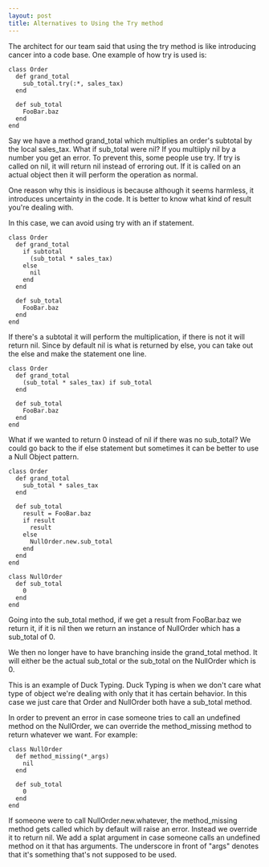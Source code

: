```yaml
---
layout: post
title: Alternatives to Using the Try method
---
```


The architect for our team said that using the try method is like introducing cancer into a code base.
One example of how try is used is:

```
class Order
  def grand_total
    sub_total.try(:*, sales_tax)
  end

  def sub_total
    FooBar.baz
  end
end
```

Say we have a method grand_total which multiplies an order's subtotal by the local sales_tax.
What if sub_total were nil?  If you multiiply nil by a number you get an error.  To prevent this, some people use try.  If try is called on nil, it will return nil instead of erroring out.  If it is called on an actual object then it will perform the operation as normal.

One reason why this is insidious is because although it seems harmless, it introduces uncertainty in the code.  It is better to know what kind of result you're dealing with.

In this case, we can avoid using try with an if statement.

```
class Order
  def grand_total
    if subtotal
      (sub_total * sales_tax)
    else
      nil
    end
  end

  def sub_total
    FooBar.baz
  end
end
```

If there's a subtotal it will perform the multiplication, if there is not it will return nil.  Since by default nil is what is returned by else, you can take out the else and make the statement one line.

```
class Order
  def grand_total
    (sub_total * sales_tax) if sub_total
  end

  def sub_total
    FooBar.baz
  end
end
```

What if we wanted to return 0 instead of nil if there was no sub_total?  We could go back to the if else statement but sometimes it can be better to use a Null Object pattern.

```
class Order
  def grand_total
    sub_total * sales_tax
  end

  def sub_total
    result = FooBar.baz
    if result
      result
    else
      NullOrder.new.sub_total
    end
  end
end

class NullOrder
  def sub_total
    0
  end
end
```

Going into the sub_total method, if we get a result from FooBar.baz we return it, if it is nil then we return an instance of NullOrder which has a sub_total of 0.

We then no longer have to have branching inside the grand_total method.  It will either be the actual sub_total or the sub_total on the NullOrder which is 0.

This is an example of Duck Typing.  Duck Typing is when we don't care what type of object we're dealing with only that it has certain behavior.  In this case  we just care that Order and NullOrder both have a sub_total method.

In order to prevent an error in case someone tries to call an undefined method on the NullOrder, we can override the method_missing method to return whatever we want.  For example:

```
class NullOrder
  def method_missing(*_args)
    nil
  end

  def sub_total
    0
  end
end
```

If someone were to call NullOrder.new.whatever, the method_missing method gets called which by default will raise an error.  Instead we override it to return nil.  We add a splat argument in case someone calls an undefined method on it that has arguments.  The underscore in  front of "args" denotes that it's something that's not supposed to be used.
